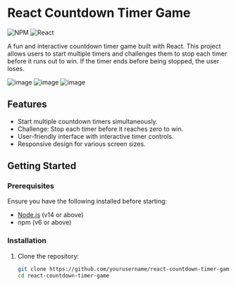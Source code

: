 # React Countdown Timer Game

![NPM](https://img.shields.io/badge/npm-v6.14.8-red.svg)
![React](https://img.shields.io/badge/react-v17.0.2-blue.svg)

A fun and interactive countdown timer game built with React. This project allows users to start multiple timers and challenges them to stop each timer before it runs out to win. If the timer ends before being stopped, the user loses.

![image](https://github.com/user-attachments/assets/eb5331ec-06db-451f-bc1d-6281756246f5)
![image](https://github.com/user-attachments/assets/1c695351-489d-4eb4-8f2f-418b8200ff05)
![image](https://github.com/user-attachments/assets/79e7cdbf-e179-44b3-a413-79aab148d5d1)




## Features

- Start multiple countdown timers simultaneously.
- Challenge: Stop each timer before it reaches zero to win.
- User-friendly interface with interactive timer controls.
- Responsive design for various screen sizes.

## Getting Started

### Prerequisites

Ensure you have the following installed before starting:

- [Node.js](https://nodejs.org/) (v14 or above)
- npm (v6 or above)

### Installation

1. Clone the repository:
   ```bash
   git clone https://github.com/yourusername/react-countdown-timer-game.git
   cd react-countdown-timer-game
